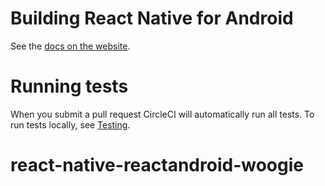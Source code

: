 # Building React Native for Android

See the [docs on the website](https://facebook.github.io/react-native/docs/android-building-from-source.html).

# Running tests

When you submit a pull request CircleCI will automatically run all tests. To run tests locally, see [Testing](https://facebook.github.io/react-native/docs/testing.html).
# react-native-reactandroid-woogie
